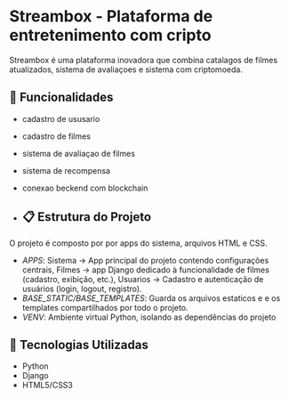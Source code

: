 # Streambox - Plataforma de entretenimento com cripto

Streambox é uma plataforma inovadora que combina catalagos de filmes atualizados, sistema de avaliaçoes e sistema com criptomoeda.

## 🎯 Funcionalidades

- cadastro de ususario
- cadastro de filmes
- sistema de avaliaçao de filmes
- sistema de recompensa
- conexao beckend com blockchain

- ## 📋 Estrutura do Projeto

O projeto é composto por por apps do sistema, arquivos HTML e CSS.

- *APPS*: Sistema -> App principal do projeto contendo configurações centrais,
           Filmes  -> app Django dedicado à funcionalidade de filmes (cadastro, exibição, etc.),
            Usuarios ->  Cadastro e autenticação de usuários (login, logout, registro).
- *BASE_STATIC/BASE_TEMPLATES*: Guarda os arquivos estaticos e e os templates compartilhados por todo o projeto.
- *VENV*: Ambiente virtual Python, isolando as dependências do projeto

## 🚀 Tecnologias Utilizadas
 - Python
 - Django
 - HTML5/CSS3
